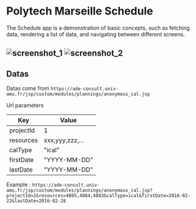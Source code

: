 # Polytech Marseille Schedule
The Schedule app is a demonstration of basic concepts, such as fetching data, rendering a list of data, and navigating between different screens.

![screenshot_1](http://i.imgur.com/FJbMny6.png)
![screenshot_2](http://imgur.com/vrLh8mi.png)
----------
## Datas
Datas come from `https://ade-consult.univ-amu.fr/jsp/custom/modules/plannings/anonymous_cal.jsp`

Url parameters

Key | Value
--- | ---
projectId | 1
resources | xxx,yyy,zzz,...
calType | "ical"
firstDate | "YYYY-MM-DD"
lastDate | "YYYY-MM-DD"

Example : `https://ade-consult.univ-amu.fr/jsp/custom/modules/plannings/anonymous_cal.jsp?projectId=1&resources=4885,4884,4883&calType=ical&firstDate=2016-02-22&lastDate=2016-02-28`
